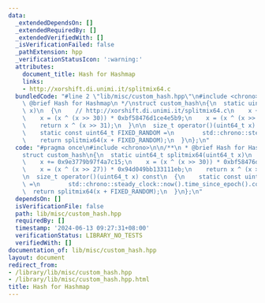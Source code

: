 ```yaml
---
data:
  _extendedDependsOn: []
  _extendedRequiredBy: []
  _extendedVerifiedWith: []
  _isVerificationFailed: false
  _pathExtension: hpp
  _verificationStatusIcon: ':warning:'
  attributes:
    document_title: Hash for Hashmap
    links:
    - http://xorshift.di.unimi.it/splitmix64.c
  bundledCode: "#line 2 \"lib/misc/custom_hash.hpp\"\n#include <chrono>\n\n/**\n *\
    \ @brief Hash for Hashmap\n */\nstruct custom_hash\n{\n  static uint64_t splitmix64(uint64_t\
    \ x)\n  {\n    // http://xorshift.di.unimi.it/splitmix64.c\n    x += 0x9e3779b97f4a7c15;\n\
    \    x = (x ^ (x >> 30)) * 0xbf58476d1ce4e5b9;\n    x = (x ^ (x >> 27)) * 0x94d049bb133111eb;\n\
    \    return x ^ (x >> 31);\n  }\n\n  size_t operator()(uint64_t x) const\n  {\n\
    \    static const uint64_t FIXED_RANDOM =\n        std::chrono::steady_clock::now().time_since_epoch().count();\n\
    \    return splitmix64(x + FIXED_RANDOM);\n  }\n};\n"
  code: "#pragma once\n#include <chrono>\n\n/**\n * @brief Hash for Hashmap\n */\n\
    struct custom_hash\n{\n  static uint64_t splitmix64(uint64_t x)\n  {\n    // http://xorshift.di.unimi.it/splitmix64.c\n\
    \    x += 0x9e3779b97f4a7c15;\n    x = (x ^ (x >> 30)) * 0xbf58476d1ce4e5b9;\n\
    \    x = (x ^ (x >> 27)) * 0x94d049bb133111eb;\n    return x ^ (x >> 31);\n  }\n\
    \n  size_t operator()(uint64_t x) const\n  {\n    static const uint64_t FIXED_RANDOM\
    \ =\n        std::chrono::steady_clock::now().time_since_epoch().count();\n  \
    \  return splitmix64(x + FIXED_RANDOM);\n  }\n};\n"
  dependsOn: []
  isVerificationFile: false
  path: lib/misc/custom_hash.hpp
  requiredBy: []
  timestamp: '2024-06-13 09:27:31+08:00'
  verificationStatus: LIBRARY_NO_TESTS
  verifiedWith: []
documentation_of: lib/misc/custom_hash.hpp
layout: document
redirect_from:
- /library/lib/misc/custom_hash.hpp
- /library/lib/misc/custom_hash.hpp.html
title: Hash for Hashmap
---
```

